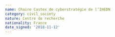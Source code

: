 ```yaml
---
name: Chaire Castex de cyberstratégie de l’IHEDN 
category: civil_society
nature: Centre de recherche
nationality: France
date_signed: '2018-11-12'
---
```

    